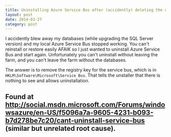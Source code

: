 ```yaml
---
title: Uninstalling Azure Service Bus after (accidently) deleting the databases
layout: post
date: 2014-03-27
category: post
---
```


I accidently blew away my databases (while upgrading the SQL Server version) and my local Azure Service Bus stopped working. You can't reinstall or restore easily AFAIK so I just wanted to uninstall Azure Service Bus and start again. Unfortunately you can't uninstall without leaving the farm, and you can't leave the farm without the databases.

The answer is to remove the registry key for the service bus, which is in `HKLM\Software\Microsoft\Service Bus`. That tells the unstaller that there is nothing to see and allows uninstallation.

Found at <http://social.msdn.microsoft.com/Forums/windowsazure/en-US/f5096a7a-9605-4231-b093-b7d278be7c20/cant-uninstall-service-bus> (similar but unrelated root cause).
- 
